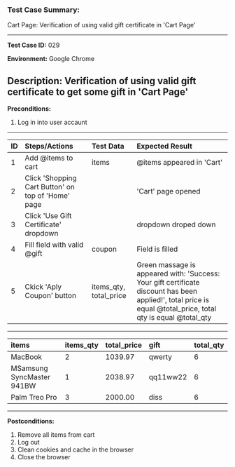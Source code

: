 
### Test Case Summary:
Cart Page: Verification of using valid gift certificate in 'Cart Page'

---

**Test Case ID:** 029

**Environment:** Google Chrome

**Description:**
Verification of using valid gift certificate to get some gift in 'Cart Page' 
---

**Preconditions:**
1. Log in into user accaunt    

---

|      ID       | Steps/Actions |  Test Data  | Expected Result |
| ------------- |:--------------| :---------- | :-------------- |
|       1       |Add @items to cart|items|@items appeared in 'Cart' |
|       2       |Click 'Shopping Cart Button' on top of 'Home' page| | 'Cart' page opened|
|       3       |Click 'Use Gift Certificate' dropdown | | dropdown droped down|
|       4       |Fill field with valid @gift|coupon| Field is filled|
|       5       |Ckick 'Aply Coupon' button|items_qty, total_price|Green massage is appeared with: 'Success: Your gift certificate discount has been applied!', total price is equal @total_price, total qty is equal @total_qty|
---
|     items     |   items_qty   | total_price |     gift     |   total_qty  |
|:------------- |:--------------| :---------- | :----------- | :----------- | 
|MacBook        |2              |1039.97      | qwerty       |  6           |
|MSamsung SyncMaster 941BW|  1  |2038.97      | qq11ww22     |  6           |
|Palm Treo Pro  |3              |2000.00      | diss         |  6           |
---
**Postconditions:**
1. Remove all items from cart
2. Log out
3. Clean cookies and cache in the browser   
4. Close the browser
